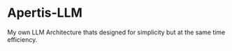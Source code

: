 # Apertis-LLM
My own LLM Architecture thats designed for simplicity but at the same time efficiency.
